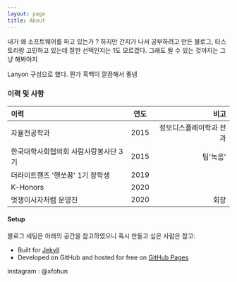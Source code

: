```yaml
---
layout: page
title: About
---
```


<p class="message">
  내가 왜 소프트웨어를 파고 있는가 ? 하지만 간지가 나서 공부하려고 만든 블로그, 티스토리랑 고민하고 있는데 잘한 선택인지는 1도 모르겠다. 그래도 될 수 있는 것까지는 그냥 해봐야지
</p>

Lanyon 구성으로 했다. 뭔가 흑백이 깔끔해서 좋넹

### 이력 및 사항
 

|이력|연도|비고|
|:---|:---:|---:|
| 자율전공학과|2015|정보디스플레이학과 전과|
|한국대학사회협의회 사람사랑봉사단 3기|2015|팀'녹음'|
|더라이트핸즈 '핸쏘꿈' 1기 장학생|2019||
| K-Honors|2020||
|멋쟁이사자처럼 운영진|2020|회장|


#### Setup

블로그 세팅은 아래의 공간을 참고하였으니 혹시 만들고 싶은 사람은 참고:

* Built for [Jekyll](https://jekyllrb.com)
* Developed on GitHub and hosted for free on [GitHub Pages](https://pages.github.com)

instagram : @xfohun